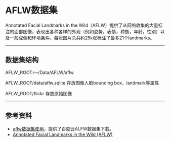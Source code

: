 # AFLW数据集

Annotated Facial Landmarks in the Wild（AFLW）提供了从网络收集的大量标注的面部图像，表现出各种各样的外观（例如姿势，表情，种族，年龄，性别）以及一般成像和环境条件。每张图片总共约25k张标注了最多21个landmarks。


---
## 数据集结构

AFLW_ROOT=~/Data/AFLW/aflw

AFLW_ROOT/data/aflw.sqlite 存放图像人脸bounding box，landmark等属性

AFLW_ROOT/flickr 存放原始图像

---
## 参考资料

- [aflw数据集使用](https://blog.csdn.net/andeyeluguo/article/details/72875308)，提供了百度云ALFW数据集下载。
- [Annotated Facial Landmarks in the Wild (AFLW)](https://www.tugraz.at/institute/icg/research/team-bischof/lrs/downloads/aflw/)
